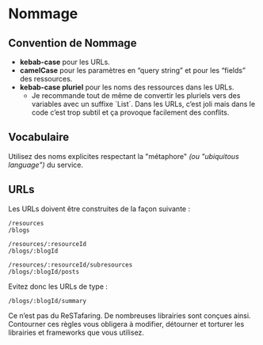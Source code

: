 # Nommage

## Convention de Nommage

* **kebab-case** pour les URLs.
* **camelCase** pour les paramètres en “query string” et pour les “fields” des ressources.
* **kebab-case pluriel** pour les noms des ressources dans les URLs.
  * Je recommande tout de même de convertir les pluriels vers des variables avec un suffixe \`List\`. Dans les URLs, c’est joli mais dans le code c’est trop subtil et ça provoque facilement des conflits.

## Vocabulaire

Utilisez des noms explicites respectant la "métaphore" _\(ou "ubiquitous language"\)_ du service.

## URLs

Les URLs doivent être construites de la façon suivante :

```http
/resources
/blogs

/resources/:resourceId
/blogs/:blogId

/resources/:resourceId/subresources
/blogs/:blogId/posts
```

Evitez donc les URLs de type :  

```http
/blogs/:blogId/summary
```

Ce n’est pas du ReSTafaring. De nombreuses librairies sont conçues ainsi. Contourner ces règles vous obligera à modifier, détourner et torturer les librairies et frameworks que vous utilisez.

